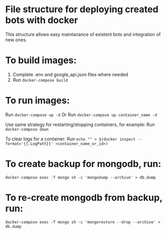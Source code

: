 # File structure for deploying created bots with docker
This structure allows easy maintanance of existent bots and integration of new ones.

# To build images:
1. Complete .env and google_api.json files where needed
2. Run `docker-compose build`

# To run images:
Run `docker-compose up -d`
Or
Run `docker-compose up container_name -d`

Use same strategy for restarting/stopping containers, for example:
Run `docker-compose down`

To clear logs for a container:
Run `echo "" > $(docker inspect --format='{{.LogPath}}' <container_name_or_id>)`


# To create backup for mongodb, run:
`docker-compose exec -T mongo sh -c 'mongodump --archive' > db.dump`

# To re-create mongodb from backup, run:
`docker-compose exec -T mongo sh -c 'mongorestore --drop --archive' < db.dump`
